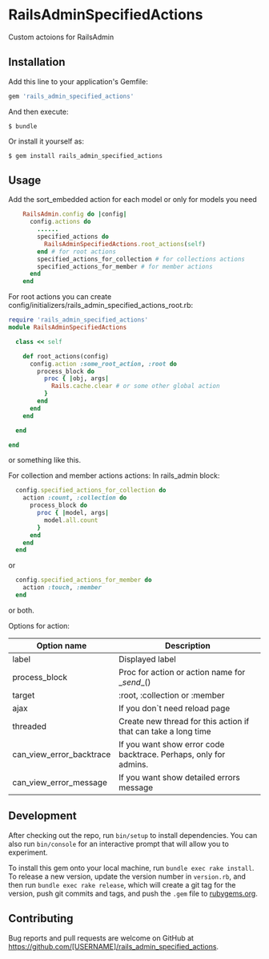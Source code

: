 # RailsAdminSpecifiedActions

Custom actoions for RailsAdmin

## Installation

Add this line to your application's Gemfile:

```ruby
gem 'rails_admin_specified_actions'
```

And then execute:

    $ bundle

Or install it yourself as:

    $ gem install rails_admin_specified_actions

## Usage

Add the sort_embedded action for each model or only for models you need

```ruby
    RailsAdmin.config do |config|
      config.actions do
        ......
        specified_actions do
          RailsAdminSpecifiedActions.root_actions(self)
        end # for root actions
        specified_actions_for_collection # for collections actions
        specified_actions_for_member # for member actions
      end
    end
```

For root actions you can create config/initializers/rails_admin_specified_actions_root.rb:
```ruby
require 'rails_admin_specified_actions'
module RailsAdminSpecifiedActions

  class << self

    def root_actions(config)
      config.action :some_root_action, :root do
        process_block do
          proc { |obj, args|
            Rails.cache.clear # or some other global action
          }
        end
      end
    end

  end

end

```
or something like this.


For collection and member actions actions:
In rails_admin block:

```ruby
  config.specified_actions_for_collection do
    action :count, :collection do
      process_block do
        proc { |model, args|
          model.all.count
        }
      end
    end
  end
```
or

```ruby
  config.specified_actions_for_member do
    action :touch, :member
  end
```
or both.

Options for action:

| Option name              | Description                                                      |
|--------------------------|------------------------------------------------------------------|
| label                    | Displayed label                                                  |
| process_block            | Proc for action or action name for \__send__()                   |
| target                   | :root, :collection or :member                                    |
| ajax                     | If you don`t need reload page                                    |
| threaded                 | Create new thread for this action if that can take a long time   |
| can_view_error_backtrace | If you want show error code backtrace. Perhaps, only for admins. |
| can_view_error_message   | If you want show detailed errors message                         |


## Development

After checking out the repo, run `bin/setup` to install dependencies. You can also run `bin/console` for an interactive prompt that will allow you to experiment.

To install this gem onto your local machine, run `bundle exec rake install`. To release a new version, update the version number in `version.rb`, and then run `bundle exec rake release`, which will create a git tag for the version, push git commits and tags, and push the `.gem` file to [rubygems.org](https://rubygems.org).

## Contributing

Bug reports and pull requests are welcome on GitHub at https://github.com/[USERNAME]/rails_admin_specified_actions.
